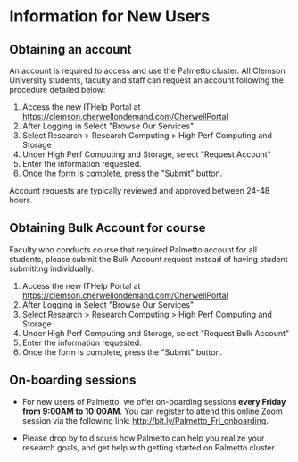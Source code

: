 # Information for New Users

## Obtaining an account

An account is required to access and use the Palmetto
cluster. All Clemson University students, faculty and staff
can request an account following the procedure detailed below:

1. Access the new ITHelp Portal at <https://clemson.cherwellondemand.com/CherwellPortal>
2. After Logging in Select "Browse Our Services"
3. Select Research > Research Computing > High Perf Computing and Storage
4. Under High Perf Computing and Storage, select "Request Account"
5. Enter the information requested.
5. Once the form is complete, press the "Submit" button.

Account requests are typically reviewed and approved between 24-48 hours.

## Obtaining Bulk Account for course

Faculty who conducts course that required Palmetto account for all students, please submit the Bulk Account request instead of having student submititng individually:

1. Access the new ITHelp Portal at <https://clemson.cherwellondemand.com/CherwellPortal>
2. After Logging in Select "Browse Our Services"
3. Select Research > Research Computing > High Perf Computing and Storage
4. Under High Perf Computing and Storage, select "Request Bulk Account"
5. Enter the information requested.
5. Once the form is complete, press the "Submit" button.

## On-boarding sessions

- For new users of Palmetto, we offer on-boarding sessions **every 
Friday from 9:00AM to 10:00AM**. You can register to attend this online Zoom session 
via the following link: <http://bit.ly/Palmetto_Fri_onboarding>. 

- Please drop by to discuss how Palmetto can help you realize your 
research goals, and get help with getting started on Palmetto cluster.
